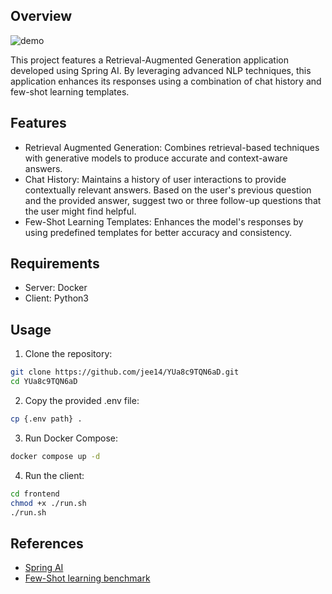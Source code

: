 ## Overview
![demo](https://github.com/user-attachments/assets/b08bc867-02ad-4e62-9280-afffe0b7ba2b)

This project features a Retrieval-Augmented Generation application developed using Spring AI.
By leveraging advanced NLP techniques, this application enhances its responses using a combination of chat history and few-shot learning templates.

## Features
- Retrieval Augmented Generation: Combines retrieval-based techniques with generative models to produce accurate and context-aware answers.
- Chat History: Maintains a history of user interactions to provide contextually relevant answers. Based on the user's previous question and the provided answer, suggest two or three follow-up questions that the user might find helpful.
- Few-Shot Learning Templates: Enhances the model's responses by using predefined templates for better accuracy and consistency.

## Requirements
- Server: Docker
- Client: Python3

## Usage
1. Clone the repository:
```sh
git clone https://github.com/jee14/YUa8c9TQN6aD.git
cd YUa8c9TQN6aD
```
2. Copy the provided .env file:
```sh
cp {.env path} .
```
3. Run Docker Compose:
```sh
docker compose up -d
```
4. Run the client:
```sh
cd frontend
chmod +x ./run.sh
./run.sh
```

## References
- [Spring AI](https://docs.spring.io/spring-ai/reference/)
- [Few-Shot learning benchmark](https://arxiv.org/pdf/2005.14165)
